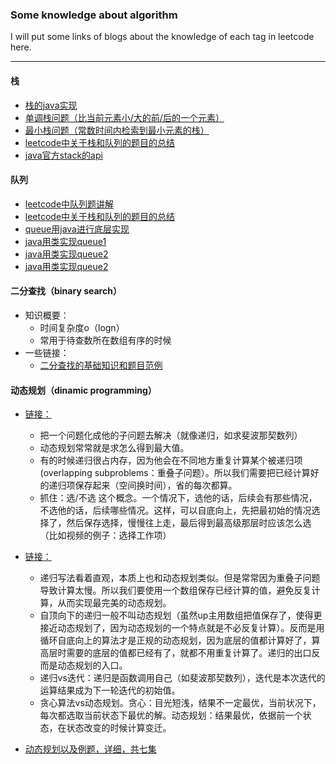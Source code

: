 ### Some knowledge about algorithm
I will put some links of blogs about the knowledge of each tag in leetcode here.

---

#### 栈
- [栈的java实现](https://www.cnblogs.com/fzz9/p/8167546.html#java%E5%AE%9E%E7%8E%B0)<br/>
- [单调栈问题（比当前元素小/大的前/后的一个元素）](https://blog.csdn.net/qq_17550379/article/details/86519771)<br/>
- [最小栈问题（常数时间内检索到最小元素的栈）](https://www.cnblogs.com/libai123456/p/10709310.html)<br/>
- [leetcode中关于栈和队列的题目的总结](https://zhuanlan.zhihu.com/p/61354685)<br/>
- [java官方stack的api](https://docs.oracle.com/javase/6/docs/api/java/util/Stack.html)<br/>


#### 队列
- [leetcode中队列题讲解](https://blog.csdn.net/llz62378/article/details/78324379)
- [leetcode中关于栈和队列的题目的总结](https://zhuanlan.zhihu.com/p/61354685)<br/>
- [queue用java进行底层实现](https://www.cnblogs.com/liaohai/p/6523013.html)<br/>
- [java用类实现queue1](https://www.cnblogs.com/K-artorias/p/8143812.html)<br/>
- [java用类实现queue2](https://www.cnblogs.com/lemon-flm/p/7877898.html)<br/>
- [java用类实现queue2](https://www.runoob.com/java/data-queue.html)<br/>

#### 二分查找（binary search）
- 知识概要：
  - 时间复杂度o（logn）
  - 常用于待查数所在数组有序的时候
- 一些链接：
  - [二分查找的基础知识和题目范例](https://www.jianshu.com/p/3bdb7c29ab32)
  
#### 动态规划（dinamic programming）

- [链接：](https://www.bilibili.com/video/av16544031?from=search&seid=12793093025167879759)<br/>
  - 把一个问题化成他的子问题去解决（就像递归，如求斐波那契数列）
  - 动态规划常常就是求怎么得到最大值。
  - 有的时候递归很占内存，因为他会在不同地方重复计算某个被递归项(overlapping subproblems：重叠子问题）。所以我们需要把已经计算好的递归项保存起来（空间换时间），省的每次都算。<br/>
  - 抓住：选/不选 这个概念。一个情况下，选他的话，后续会有那些情况，不选他的话，后续哪些情况。这样，可以自底向上，先把最初始的情况选择了，然后保存选择，慢慢往上走，最后得到最高级那层时应该怎么选（比如视频的例子：选择工作项）<br/>
  
- [链接：](https://www.bilibili.com/video/av18512769/?spm_id_from=trigger_reload)<br/>
  - 递归写法看着直观，本质上也和动态规划类似。但是常常因为重叠子问题导致计算太慢。所以我们要使用一个数组保存已经计算的值，避免反复计算，从而实现最完美的动态规划。
  - 自顶向下的递归一般不叫动态规划（虽然up主用数组把值保存了，使得更接近动态规划了，因为动态规划的一个特点就是不必反复计算）。反而是用循环自底向上的算法才是正规的动态规划，因为底层的值都计算好了，算高层时需要的底层的值都已经有了，就都不用重复计算了。递归的出口反而是动态规划的入口。
  - 递归vs迭代：递归是函数调用自己（如斐波那契数列），迭代是本次迭代的运算结果成为下一轮迭代的初始值。
  - 贪心算法vs动态规划。贪心：目光短浅，结果不一定最优，当前状况下，每次都选取当前状态下最优的解。动态规划：结果最优，依据前一个状态，在状态改变的时候计算变迁。<br/>
  
- [动态规划以及例题，详细，共七集](https://www.bilibili.com/video/av95895415?p=1)<br/>
 
 
